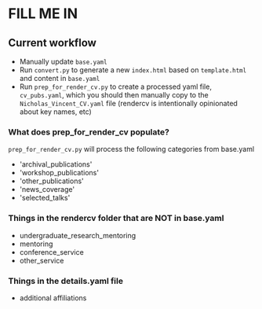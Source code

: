 # FILL ME IN


## Current workflow

- Manually update `base.yaml`
- Run `convert.py` to generate a new `index.html` based on `template.html` and content in `base.yaml`
- Run `prep_for_render_cv.py` to create a processed yaml file, `cv_pubs.yaml`, which you should then manually copy to the `Nicholas_Vincent_CV.yaml` file (rendercv is intentionally opinionated about key names, etc)



### What does prep_for_render_cv populate?
`prep_for_render_cv.py` will process the following categories from base.yaml

- 'archival_publications'
- 'workshop_publications'
- 'other_publications'
- 'news_coverage'
- 'selected_talks'

### Things in the rendercv folder that are NOT in base.yaml

- undergraduate_research_mentoring
- mentoring
- conference_service
- other_service

### Things in the details.yaml file

- additional affiliations
